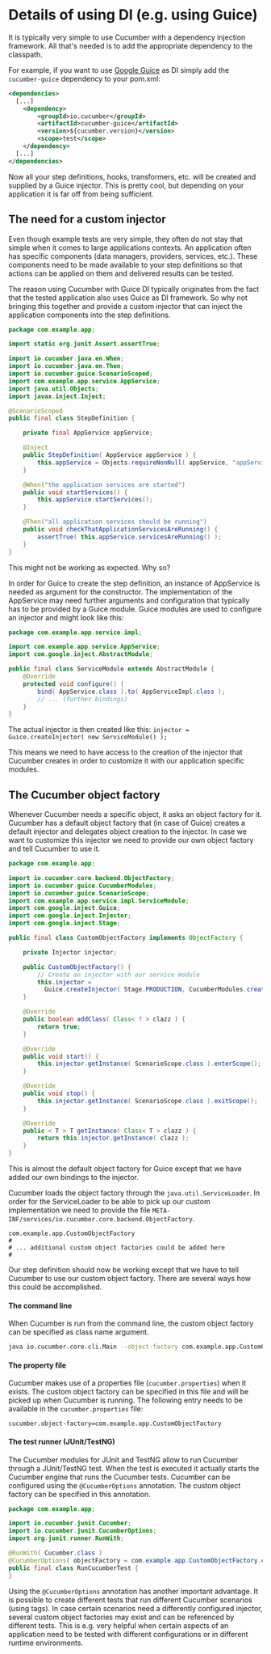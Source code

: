 Details of using DI (e.g. using Guice)
======================================

It is typically very simple to use Cucumber with a dependency injection framework.
All that's needed is to add the appropriate dependency to the classpath.

For example, if you want to use [Google Guice](https://github.com/google/guice) as DI
simply add the `cucumber-guice` dependency to your pom.xml:

```xml
<dependencies>
  [...]
    <dependency>
        <groupId>io.cucumber</groupId>
        <artifactId>cucumber-guice</artifactId>
        <version>${cucumber.version}</version>
        <scope>test</scope>
    </dependency>
  [...]
</dependencies>
```

Now all your step definitions, hooks, transformers, etc. will be created and supplied by a Guice injector.
This is pretty cool, but depending on your application it is far off from being sufficient.

## The need for a custom injector

Even though example tests are very simple, they often do not stay that simple when it comes
to large applications contexts. An application often has specific components (data managers, providers,
services, etc.). These components need to be made available to your step definitions so that actions
can be applied on them and delivered results can be tested.

The reason using Cucumber with Guice DI typically originates from the fact that the tested application also uses
Guice as DI framework. So why not bringing this together and provide a custom injector that can inject
the application components into the step definitions.

```java
package com.example.app;

import static org.junit.Assert.assertTrue;

import io.cucumber.java.en.When;
import io.cucumber.java.en.Then;
import io.cucumber.guice.ScenarioScoped;
import com.example.app.service.AppService;
import java.util.Objects;
import javax.inject.Inject;

@ScenarioScoped
public final class StepDefinition {

    private final AppService appService;

    @Inject
    public StepDefinition( AppService appService ) {
        this.appService = Objects.requireNonNull( appService, "appService must not be null" );
    }

    @When("the application services are started")
    public void startServices() {
        this.appService.startServices();
    }

    @Then("all application services should be running")
    public void checkThatApplicationServicesAreRunning() {
        assertTrue( this.appService.servicesAreRunning() );
    }
}
```

This might not be working as expected. Why so?

In order for Guice to create the step definition, an instance of AppService is needed as argument for the constructor.
The implementation of the AppService may need further arguments and configuration that typically
has to be provided by a Guice module. Guice modules are used to configure an injector and might look like this: 

```java
package com.example.app.service.impl;

import com.example.app.service.AppService;
import com.google.inject.AbstractModule;

public final class ServiceModule extends AbstractModule {
    @Override
    protected void configure() {
        bind( AppService.class ).to( AppServiceImpl.class );
        // ... (further bindings)
    }
}
```

The actual injector is then created like this: `injector = Guice.createInjector( new ServiceModule() );`

This means we need to have access to the creation of the injector that Cucumber creates in order to customize
it with our application specific modules.

## The Cucumber object factory

Whenever Cucumber needs a specific object, it asks an object factory for it.
Cucumber has a default object factory that (in case of Guice) creates a default injector and
delegates object creation to the injector.
In case we want to customize this injector we need to provide our own object factory and tell Cucumber to use it.

```java
package com.example.app;

import io.cucumber.core.backend.ObjectFactory;
import io.cucumber.guice.CucumberModules;
import io.cucumber.guice.ScenarioScope;
import com.example.app.service.impl.ServiceModule;
import com.google.inject.Guice;
import com.google.inject.Injector;
import com.google.inject.Stage;

public final class CustomObjectFactory implements ObjectFactory {

    private Injector injector;

    public CustomObjectFactory() {
        // Create an injector with our service module
        this.injector =
          Guice.createInjector( Stage.PRODUCTION, CucumberModules.createScenarioModule(), new ServiceModule());
    }

    @Override
    public boolean addClass( Class< ? > clazz ) {
        return true;
    }

    @Override
    public void start() {
        this.injector.getInstance( ScenarioScope.class ).enterScope();
    }

    @Override
    public void stop() {
        this.injector.getInstance( ScenarioScope.class ).exitScope();
    }

    @Override
    public < T > T getInstance( Class< T > clazz ) {
        return this.injector.getInstance( clazz );
    }
}
```

This is almost the default object factory for Guice except that we have added our own bindings to the injector.

Cucumber loads the object factory through the `java.util.ServiceLoader`. In order for the ServiceLoader to be able
to pick up our custom implementation we need to provide the file `META-INF/services/io.cucumber.core.backend.ObjectFactory`.

```
com.example.app.CustomObjectFactory
#
# ... additional custom object factories could be added here
#
```

Our step definition should now be working except that we have to tell Cucumber to use our custom object factory.
There are several ways how this could be accomplished.

#### The command line

When Cucumber is run from the command line, the custom object factory can be specified as class name argument.

```bash
java io.cucumber.core.cli.Main --object-factory com.example.app.CustomObjectFactory
```

#### The property file

Cucumber makes use of a properties file (`cucumber.properties`) when it exists. The custom object factory can be
specified in this file and will be picked up when Cucumber is running. The following entry needs to be available
in the `cucumber.properties` file:

```
cucumber.object-factory=com.example.app.CustomObjectFactory
```

#### The test runner (JUnit/TestNG)

The Cucumber modules for JUnit and TestNG allow to run Cucumber through a JUnit/TestNG test. When the test is
executed it actually starts the Cucumber engine that runs the Cucumber tests. Cucumber can be configured using
the `@CucumberOptions` annotation. The custom object factory can be specified in this annotation.

```java
package com.example.app;

import io.cucumber.junit.Cucumber;
import io.cucumber.junit.CucumberOptions;
import org.junit.runner.RunWith;

@RunWith( Cucumber.class )
@CucumberOptions( objectFactory = com.example.app.CustomObjectFactory.class )
public final class RunCucumberTest {
}
```

Using the `@CucumberOptions` annotation has another important advantage. It is possible to create different tests that
run different Cucumber scenarios (using tags). In case certain scenarios need a differently configured injector,
several custom object factories may exist and can be referenced by different tests.
This is e.g. very helpful when certain aspects of an application need to be tested with different configurations
or in different runtime environments.
